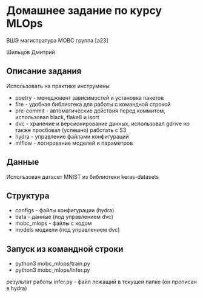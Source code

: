 # Домашнее задание по курсу MLOps

ВШЭ магистратура МОВС группа [a23]

Шильцов Дмитрий

## Описание задания

Использовать на практике инструмены
- poetry - менеджмент зависимостей и установка пакетов
- fire - удобная библиотека для работы с командной строкой
- pre-commit - автоматические действия перед коммитом, использовал black, flake8 и isort
- dvc - хранение и версионирование данных, использовал gdrive но также просбовал (успешно) работать с S3
- hydra - управление файлами конфигураций
- mlflow - логирование моделей и параметров


## Данные

Использован датасет MNIST из библиотеки keras-datasets

## Структура

- configs - файлы конфигурации (hydra)
- data - данные (под управлением dvc)
- mobc_mlops - файлы с кодом
- models модкели (под управлением dvc)

## Запуск из командной строки

- python3 mobc_mlops/train.py
- python3 mobc_mlops/infer.py

результат работы infer.py - файл лежащий в текущей папке (он прописан в hydra)
